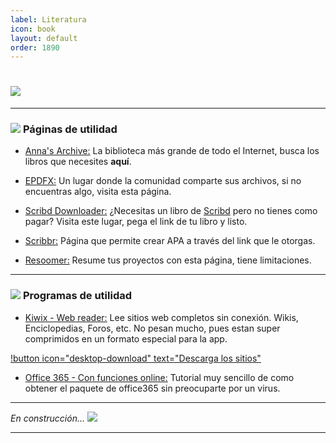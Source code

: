 ```yaml
---
label: Literatura
icon: book
layout: default
order: 1890
---
```



# ![](https://i.postimg.cc/pL4z9vx4/literaturururura.png)


---

### ![](https://i.postimg.cc/fyHqs50r/Proyecto-nuevo-2.png) **Páginas de utilidad**

- [Anna's Archive:](https://annas-archive.org/)
La biblioteca más grande de todo el Internet, busca los libros que necesites **aquí**.


- [EPDFX:](https://epdfx.com/)
Un lugar donde la comunidad comparte sus archivos, si no encuentras algo, visita esta página.


- [Scribd Downloader:](https://scribd.vdownloaders.com/)
¿Necesitas un libro de [Scribd](https://es.scribd.com/) pero no tienes como pagar? Visita este lugar, pega el link de tu libro y listo.


- [Scribbr:](https://www.scribbr.com/citation/generator/apa/)
Página que permite crear APA a través del link que le otorgas.


- [Resoomer:](https://resoomer.com/es/)
Resume tus proyectos con esta página, tiene limitaciones.


---

### ![](https://i.postimg.cc/fyHqs50r/Proyecto-nuevo-2.png) **Programas de utilidad**


- [Kiwix - Web reader:](https://www.kiwix.org/en/downloads/windows/)
Lee sitios web completos sin conexión. Wikis, Enciclopedias, Foros, etc.
No pesan mucho, pues estan super comprimidos en un formato especial para la app.


[!button icon="desktop-download" text="Descarga los sitios"](https://library.kiwix.org/?lang=spa)


- [Office 365 - Con funciones online:](https://noiroom.tech/Tutoriales/Win-O365)
Tutorial muy sencillo de como obtener el paquete de office365 sin preocuparte por un virus.


---


*En construcción... ![](https://images-ext-1.discordapp.net/external/4YQiWQevguiDbfOGmq5orfGp-lMulNDAHYaXL-aHh5M/https/i.imgur.com/tFp98Tp.png?width=31&height=31)*


---